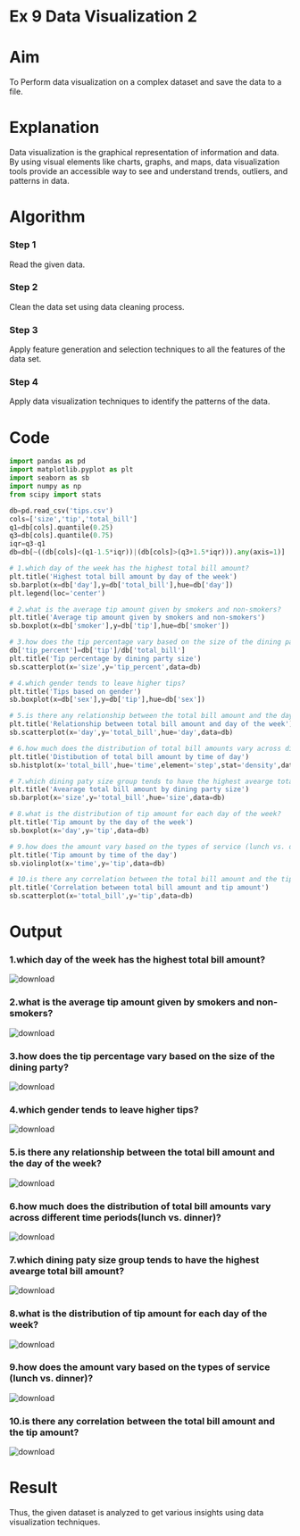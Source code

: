 # Ex 9 Data Visualization 2

# Aim
To Perform data visualization on a complex dataset and save the data to a file. 

# Explanation
Data visualization is the graphical representation of information and data. By using visual elements like charts, graphs, and maps, data visualization tools provide an accessible way to see and understand trends, outliers, and patterns in data.

# Algorithm
### Step 1
Read the given data.
### Step 2
Clean the data set using data cleaning process.
### Step 3
Apply feature generation and selection techniques to all the features of the data set.
### Step 4
Apply data visualization techniques to identify the patterns of the data.

# Code
```python
import pandas as pd
import matplotlib.pyplot as plt
import seaborn as sb
import numpy as np
from scipy import stats

db=pd.read_csv('tips.csv')
cols=['size','tip','total_bill']
q1=db[cols].quantile(0.25)
q3=db[cols].quantile(0.75)
iqr=q3-q1
db=db[~((db[cols]<(q1-1.5*iqr))|(db[cols]>(q3+1.5*iqr))).any(axis=1)]

# 1.which day of the week has the highest total bill amount?
plt.title('Highest total bill amount by day of the week')
sb.barplot(x=db['day'],y=db['total_bill'],hue=db['day'])
plt.legend(loc='center')

# 2.what is the average tip amount given by smokers and non-smokers?
plt.title('Average tip amount given by smokers and non-smokers')
sb.boxplot(x=db['smoker'],y=db['tip'],hue=db['smoker'])

# 3.how does the tip percentage vary based on the size of the dining party?
db['tip_percent']=db['tip']/db['total_bill']
plt.title('Tip percentage by dining party size')
sb.scatterplot(x='size',y='tip_percent',data=db)

# 4.which gender tends to leave higher tips?
plt.title('Tips based on gender')
sb.boxplot(x=db['sex'],y=db['tip'],hue=db['sex'])

# 5.is there any relationship between the total bill amount and the day of the week?
plt.title('Relationship between total bill amount and day of the week')
sb.scatterplot(x='day',y='total_bill',hue='day',data=db)

# 6.how much does the distribution of total bill amounts vary across different time periods(lunch vs. dinner)?
plt.title('Distibution of total bill amount by time of day')
sb.histplot(x='total_bill',hue='time',element='step',stat='density',data=db)

# 7.which dining paty size group tends to have the highest avearge total bill amount?
plt.title('Avearage total bill amount by dining party size')
sb.barplot(x='size',y='total_bill',hue='size',data=db)

# 8.what is the distribution of tip amount for each day of the week?
plt.title('Tip amount by the day of the week')
sb.boxplot(x='day',y='tip',data=db)

# 9.how does the amount vary based on the types of service (lunch vs. dinner)?
plt.title('Tip amount by time of the day')
sb.violinplot(x='time',y='tip',data=db)

# 10.is there any correlation between the total bill amount and the tip amount?
plt.title('Correlation between total bill amount and tip amount')
sb.scatterplot(x='total_bill',y='tip',data=db)
```
# Output
### 1.which day of the week has the highest total bill amount?
![download](https://github.com/yasin-sharif-SEC/ODD2023-Datascience-Ex-09/assets/142985837/4fe73cb1-e7d3-4dac-a667-c0c54d917bbf)

### 2.what is the average tip amount given by smokers and non-smokers?
![download](https://github.com/yasin-sharif-SEC/ODD2023-Datascience-Ex-09/assets/142985837/e99f5c7e-5f75-49b3-8d0a-f04edb38640f)

### 3.how does the tip percentage vary based on the size of the dining party?
![download](https://github.com/yasin-sharif-SEC/ODD2023-Datascience-Ex-09/assets/142985837/ecd19583-e6d5-4759-a26f-ce46d0c262c8)

### 4.which gender tends to leave higher tips?
![download](https://github.com/yasin-sharif-SEC/ODD2023-Datascience-Ex-09/assets/142985837/c39a2f9c-260e-494e-b6d3-963adf556188)

### 5.is there any relationship between the total bill amount and the day of the week?
![download](https://github.com/yasin-sharif-SEC/ODD2023-Datascience-Ex-09/assets/142985837/ce662c54-bb17-4db0-812f-4efdfef7ef95)

### 6.how much does the distribution of total bill amounts vary across different time periods(lunch vs. dinner)?
![download](https://github.com/yasin-sharif-SEC/ODD2023-Datascience-Ex-09/assets/142985837/e1af1847-2651-4b10-a481-4bbe692b73fd)

### 7.which dining paty size group tends to have the highest avearge total bill amount?
![download](https://github.com/yasin-sharif-SEC/ODD2023-Datascience-Ex-09/assets/142985837/2ff07d54-5531-47b7-8ad9-004fed1a301c)

### 8.what is the distribution of tip amount for each day of the week?
![download](https://github.com/yasin-sharif-SEC/ODD2023-Datascience-Ex-09/assets/142985837/ced45254-d463-4c20-8a4d-ea004c68dfe3)

### 9.how does the amount vary based on the types of service (lunch vs. dinner)?
![download](https://github.com/yasin-sharif-SEC/ODD2023-Datascience-Ex-09/assets/142985837/ebaa6536-c0d7-4e67-96e1-7103f13846e1)

### 10.is there any correlation between the total bill amount and the tip amount?
![download](https://github.com/yasin-sharif-SEC/ODD2023-Datascience-Ex-09/assets/142985837/76a8cf7f-7344-4c9a-ba6e-8e4a61ba02df)

# Result
Thus, the given dataset is analyzed to get various insights using data visualization techniques.
